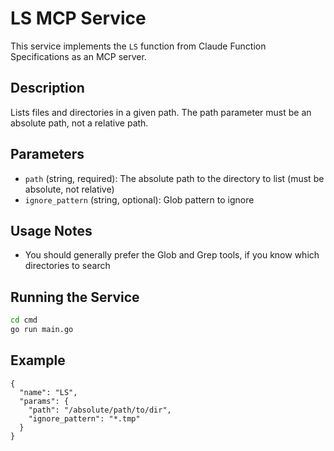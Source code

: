 # LS MCP Service

This service implements the `LS` function from Claude Function Specifications as an MCP server.

## Description

Lists files and directories in a given path. The path parameter must be an absolute path, not a relative path.

## Parameters

- `path` (string, required): The absolute path to the directory to list (must be absolute, not relative)
- `ignore_pattern` (string, optional): Glob pattern to ignore

## Usage Notes

- You should generally prefer the Glob and Grep tools, if you know which directories to search

## Running the Service

```bash
cd cmd
go run main.go
```

## Example

```
{
  "name": "LS",
  "params": {
    "path": "/absolute/path/to/dir",
    "ignore_pattern": "*.tmp"
  }
}
```